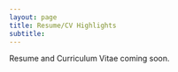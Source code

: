 ```yaml
---
layout: page
title: Resume/CV Highlights
subtitle:
---
```


Resume and Curriculum Vitae coming soon.

